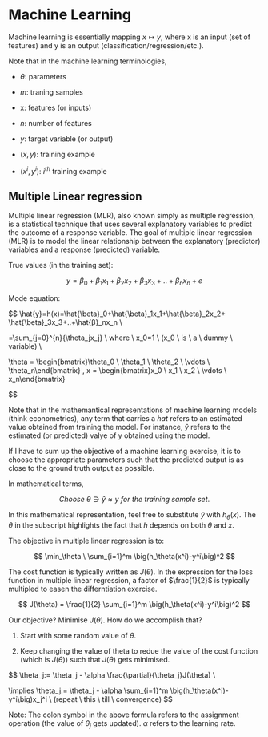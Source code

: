# Machine Learning

Machine learning is essentially mapping $x \mapsto y$, where x is an input (set of features) and y is an output (classification/regression/etc.).

Note that in the machine learning terminologies,

- $\theta$: parameters

- $m$: traning samples

- x: features (or inputs)

- $n$: number of features

- $y$: target variable (or output)

- $(x,y)$: training example

- $(x^{i},y^{i})$: $i^{th}$ training example

## Multiple Linear regression

Multiple linear regression (MLR), also known simply as multiple regression, is a statistical technique that uses several explanatory variables to predict the outcome of a response variable. The goal of multiple linear regression (MLR) is to model the linear relationship between the explanatory (predictor) variables and a response (predicted) variable.

True values (in the training set):

$$
y= \beta_0+\beta_1x_1+\beta_2x_2+\beta_3x_3+..+\beta_nx_n+e
$$

Mode equation:

$$
\hat{y}=h(x)=\hat{\beta}_0+\hat{\beta}_1x_1+\hat{\beta}_2x_2+
\hat{\beta}_3x_3+..+\hat{β}_nx_n \\

=\sum_{j=0}^{n}{\theta_jx_j} \ where \ x_0=1 \ 
(x_0 \ is \ a \ dummy \ variable) \\

\theta = \begin{bmatrix}\theta_0 \\ \theta_1 \\ \theta_2 \\ \vdots \\ 
\theta_n\end{bmatrix} , x = \begin{bmatrix}x_0 \\ x_1 \\ x_2 \\ \vdots \\ 
x_n\end{bmatrix}  



$$

Note that in the mathemantical representations of machine learning models (think econometrics), any term that carries a *hat* refers to an estimated value obtained from training the model. For instance, $\hat y$ refers to the estimated (or predicted) valye of y obtained using the model.

If I have to sum up the objective of a machine learning exercise, it is to choose the appropriate parameters such that the predicted output is as close to the ground truth output as possible.

In mathematical terms,

$$
Choose \ \theta \ni \hat y \approx y 
\ for \ the \ training \ sample \ set.
$$

In this mathematical representation, feel free to substitute $\hat y$ with $h_\theta(x)$. The $\theta$ in the subscript highlights the fact that $h$ depends on both $\theta$ and $x$.

The objective in multiple linear regression is to:

$$
\min_\theta \ \sum_{i=1}^m \big(h_\theta(x^i)-y^i\big)^2
$$

The cost function is typically written as $J(\theta)$. In the expression for the loss function in multiple linear regression, a factor of $\frac{1}{2}$ is typically multipled to easen the differntiation exercise.

$$
J(\theta) = \frac{1}{2} \sum_{i=1}^m \big(h_\theta(x^i)-y^i\big)^2
$$

Our objective? Minimise $J(\theta)$. How do we accomplish that? 

1. Start with some random value of $\theta$.

2. Keep changing the value of theta to redue the value of the cost function $\big($which is $J(\theta)\big)$ such that $J(\theta)$ gets minimised.

$$
\theta_j:= \theta_j - 
\alpha \frac{\partial}{\theta_j}J(\theta) \\


\implies \theta_j:= \theta_j - 
\alpha \sum_{i=1}^m \big(h_\theta(x^i)-y^i\big)x_j^i \\
(repeat \ this \ till \ convergence)
$$

Note: The colon symbol in the above formula refers to the assignment operation (the value of $\theta_j$ gets updated). $\alpha$ refers to the learning rate.
